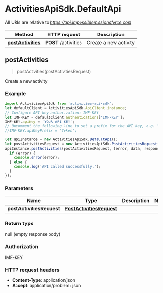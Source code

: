 # ActivitiesApiSdk.DefaultApi

All URIs are relative to *https://api.impossiblemissionsforce.com*

Method | HTTP request | Description
------------- | ------------- | -------------
[**postActivities**](DefaultApi.md#postActivities) | **POST** /activities | Create a new activity



## postActivities

> postActivities(postActivitiesRequest)

Create a new activity

### Example

```javascript
import ActivitiesApiSdk from 'activities-api-sdk';
let defaultClient = ActivitiesApiSdk.ApiClient.instance;
// Configure API key authorization: IMF-KEY
let IMF-KEY = defaultClient.authentications['IMF-KEY'];
IMF-KEY.apiKey = 'YOUR API KEY';
// Uncomment the following line to set a prefix for the API key, e.g. "Token" (defaults to null)
//IMF-KEY.apiKeyPrefix = 'Token';

let apiInstance = new ActivitiesApiSdk.DefaultApi();
let postActivitiesRequest = new ActivitiesApiSdk.PostActivitiesRequest(); // PostActivitiesRequest | 
apiInstance.postActivities(postActivitiesRequest, (error, data, response) => {
  if (error) {
    console.error(error);
  } else {
    console.log('API called successfully.');
  }
});
```

### Parameters


Name | Type | Description  | Notes
------------- | ------------- | ------------- | -------------
 **postActivitiesRequest** | [**PostActivitiesRequest**](PostActivitiesRequest.md)|  | 

### Return type

null (empty response body)

### Authorization

[IMF-KEY](../README.md#IMF-KEY)

### HTTP request headers

- **Content-Type**: application/json
- **Accept**: application/problem+json

